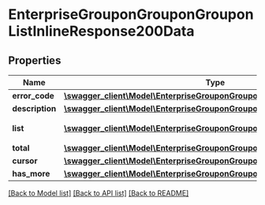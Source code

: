 # EnterpriseGrouponGrouponGrouponListInlineResponse200Data

## Properties
Name | Type | Description | Notes
------------ | ------------- | ------------- | -------------
**error_code** | [**\swagger_client\Model\EnterpriseGrouponGrouponGrouponListErrorCode**](EnterpriseGrouponGrouponGrouponListErrorCode.md) |  | 
**description** | [**\swagger_client\Model\EnterpriseGrouponGrouponGrouponListDescription**](EnterpriseGrouponGrouponGrouponListDescription.md) |  | 
**list** | [**\swagger_client\Model\EnterpriseGrouponGrouponGrouponListGrouponItem[]**](EnterpriseGrouponGrouponGrouponListGrouponItem.md) | 团购活动列表 | [optional] 
**total** | [**\swagger_client\Model\EnterpriseGrouponGrouponGrouponListTotal**](EnterpriseGrouponGrouponGrouponListTotal.md) |  | [optional] 
**cursor** | [**\swagger_client\Model\EnterpriseGrouponGrouponGrouponListCursor**](EnterpriseGrouponGrouponGrouponListCursor.md) |  | [optional] 
**has_more** | [**\swagger_client\Model\EnterpriseGrouponGrouponGrouponListHasMore**](EnterpriseGrouponGrouponGrouponListHasMore.md) |  | [optional] 

[[Back to Model list]](../README.md#documentation-for-models) [[Back to API list]](../README.md#documentation-for-api-endpoints) [[Back to README]](../README.md)

